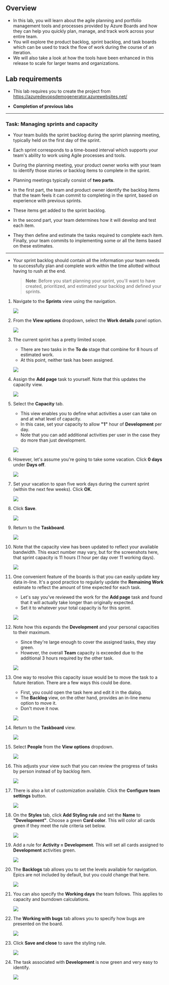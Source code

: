 ## Overview 

* In this lab, you will learn about the agile planning and portfolio management tools and processes provided by Azure Boards and how they can help you quickly plan, manage, and track work across your entire team. 
* You will explore the product backlog, sprint backlog, and task boards which can be used to track the flow of work during the course of an iteration. 
* We will also take a look at how the tools have been enhanced in this release to scale for larger teams and organizations.

Lab requirements
----------------

- This lab requires you to create the project from 
https://azuredevopsdemogenerator.azurewebsites.net/ 

* **Completion of previous labs**

---
### Task: Managing sprints and capacity 

* Your team builds the sprint backlog during the sprint planning meeting, typically held on the first day of the sprint. 
* Each sprint corresponds to a time-boxed interval which supports your team's ability to work using Agile processes and tools. 
* During the planning meeting, your product owner works with your team to identify those stories or backlog items to complete in the sprint.

* Planning meetings typically consist of **two parts**. 
* In the first part, the team and product owner identify the backlog items that the team feels it can commit to completing in the sprint, based on experience with previous sprints. 
* These items get added to the sprint backlog. 
* In the second part, your team determines how it will develop and test each item. 
* They then define and estimate the tasks required to complete each item. Finally, your team commits to implementing some or all the items based on these estimates.

---

 * Your sprint backlog should contain all the information your team needs to successfully plan and complete work within the time allotted without having to rush at the end. 
  
    > **Note**: Before you start planning your sprint, you'll want to have created, prioritized, and estimated your backlog and defined your sprints. 
    
1. Navigate to the **Sprints** view using the navigation.

    ![](images/036.png)

2. From the **View options** dropdown, select the **Work details** panel option.
   
    ![](images/037.png)

3. The current sprint has a pretty limited scope. 
    - There are two tasks in the **To do** stage that combine for 8 hours of estimated work. 
    - At this point, neither task has been assigned.

    ![](images/038.png)

4. Assign the **Add page** task to yourself. Note that this updates the capacity view.

    ![](images/039.png)

5. Select the **Capacity** tab. 
   - This view enables you to define what activities a user can take on and at what level of capacity. 
   - In this case, set your capacity to allow **"1"** hour of **Development** per day. 
   - Note that you can add additional activities per user in the case they do more than just development.

    ![](images/040.png)

6. However, let's assume you're going to take some vacation. Click **0 days** under **Days off**.

    ![](images/041.png)

7. Set your vacation to span five work days during the current sprint (within the next few weeks). Click **OK**.

    ![](images/042.png)

8. Click **Save**.

    ![](images/043.png)

9.  Return to the **Taskboard**.

    ![](images/044.png)

10. Note that the capacity view has been updated to reflect your available bandwidth. This exact number may vary, but for the screenshots here, that sprint capacity is 11 hours (1 hour per day over 11 working days).

    ![](images/045.png)

11. One convenient feature of the boards is that you can easily update key data in-line. It's a good practice to regularly update the **Remaining Work** estimate to reflect the amount of time expected for each task. 
    
      - Let's say you've reviewed the work for the **Add page** task and found that it will actually take longer than originally expected. 
      - Set it to whatever your total capacity is for this sprint.

    ![](images/046.png)

12. Note how this expands the **Development** and your personal capacities to their maximum. 
    - Since they're large enough to cover the assigned tasks, they stay green. 
    - However, the overall **Team** capacity is exceeded due to the additional 3 hours required by the other task.

    ![](images/047.png)

13. One way to resolve this capacity issue would be to move the task to a future iteration. There are a few ways this could be done. 
    - First, you could open the task here and edit it in the dialog. 
    - The **Backlog** view, on the other hand, provides an in-line menu option to move it. 
    - Don't move it now.

    ![](images/048.png)

14. Return to the **Taskboard** view.

    ![](images/049.png)

15. Select **People** from the **View options** dropdown.

    ![](images/050.png)

16. This adjusts your view such that you can review the progress of tasks by person instead of by backlog item.

    ![](images/051.png)

17. There is also a lot of customization available. Click the **Configure team settings** button.

    ![](images/052.png)

18. On the **Styles** tab, click **Add Styling rule** and set the **Name** to **"Development"**. Choose a green **Card color**. This will color all cards green if they meet the rule criteria set below.

    ![](images/053.png)

19. Add a rule for **Activity = Development**. This will set all cards assigned to **Development** activities green.

    ![](images/054.png)

20. The **Backlogs** tab allows you to set the levels available for navigation. Epics are not included by default, but you could change that here.

    ![](images/055.png)

21. You can also specify the **Working days** the team follows. This applies to capacity and burndown calculations.

    ![](images/056.png)

22. The **Working with bugs** tab allows you to specify how bugs are presented on the board.

    ![](images/057.png)

23. Click **Save and close** to save the styling rule.

    ![](images/058.png)

24. The task associated with **Development** is now green and very easy to identify.

    ![](images/059.png)

